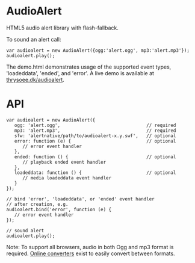 AudioAlert
==========

HTML5 audio alert library with flash-fallback.

To sound an alert call:

    var audioalert = new AudioAlert({ogg:'alert.ogg', mp3:'alert.mp3'});
    audioalert.play();

The demo.html demonstrates usage of the supported event types, 'loadeddata', 'ended', and 'error'. A live demo is available at [thrysoee.dk/audioalert](http://thrysoee.dk/audioalert).


API
==========

    var audioalert = new AudioAlert({
       ogg: 'alert.ogg',                                // required
       mp3: 'alert.mp3',                                // required
       sfw: 'alertnative/path/to/audioalert-x.y.swf',   // optional
       error: function (e) {                            // optional
          // error event handler
       },
       ended: function () {                             // optional
          // playback ended event handler
       },
       loadeddata: function () {                        // optional
          // media loadeddata event handler
       }
    });

    // bind 'error', 'loadeddata', or 'ended' event handler
    // after creation, e.g.
    audioalert.bind('error', function (e) {
       // error event handler
    });

    // sound alert
    audioalert.play();


Note: To support all browsers, audio in both Ogg and mp3 format is required. [Online converters](http://audio.online-convert.com) exist to easily convert between formats.


